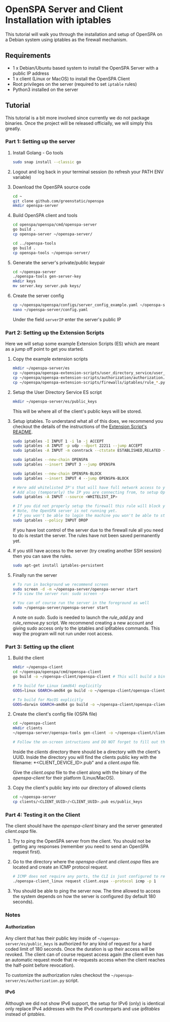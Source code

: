 # OpenSPA Server and Client Installation with iptables
This tutorial will walk you through the installation and setup of OpenSPA on a Debian system using iptables as the firewall mechanism.

## Requirements
* 1 x Debian/Ubuntu based system to install the OpenSPA Server with a public IP address
* 1 x client (Linux or MacOS) to install the OpenSPA Client
* Root privileges on the server (required to set `iptable` rules)
* Python3 installed on the server

## Tutorial
This tutorial is a bit more involved since currently we do not package binaries.
Once the project will be released officially, we will simply this greatly.
### Part 1: Setting up the server
1. Install Golang - Go tools
    ```bash
    sudo snap install --classic go
    ```
2. Logout and log back in your terminal session (to refresh your PATH ENV variable)

3. Download the OpenSPA source code
    ```bash
    cd ~
    git clone github.com/greenstatic/openspa
    mkdir openspa-server
    ```
    
4. Build OpenSPA client and tools
    ```bash
    cd openspa/openspa/cmd/openspa-server
    go build .
    cp openspa-server ~/openspa-server/
    
    cd ../openspa-tools
    go build .
    cp openspa-tools ~/openspa-server/
    ```

5. Generate the server's private/public keypair
    ```bash
    cd ~/openspa-server
    ./openspa-tools gen-server-key
    mkdir keys
    mv server.key server.pub keys/
    ```

5. Create the server config
    ```bash
    cp ~/openspa/openspa/configs/server_config_example.yaml ~/openspa-server/config.yaml
    nano ~/openspa-server/config.yaml
    ```
    Under the field `serverIP` enter the server's public IP

### Part 2: Setting up the Extension Scripts
Here we will setup some example Extension Scripts (ES) which are meant as a jump off point to get you started.

1. Copy the example extension scripts
    ```bash
    mkdir ~/openspa-server/es
    cp ~/openspa/openspa-extension-scripts/user_directory_service/user_directory_service.py ~/openspa-server/es/
    cp ~/openspa/openspa-extension-scripts/authorization/authorization.py ~/openspa-server/es/
    cp ~/openspa/openspa-extension-scripts/firewalls/iptables/rule_*.py ~/openspa-server/es/
    ```
2. Setup the User Directory Service ES script
    ```bash
    mkdir ~/openspa-server/es/public_keys
    ```
    This will be where all of the client's public keys will be stored.
    
3. Setup iptables. To understand what all of this does, we recommend you checkout the details of the instructions of the [Extension Script's README](../openspa-extension-scripts/firewalls/iptables/README.md).
    ```bash
    sudo iptables -I INPUT 1 -i lo -j ACCEPT
    sudo iptables -A INPUT -p udp --dport 22211 --jump ACCEPT
    sudo iptables -A INPUT -m conntrack --ctstate ESTABLISHED,RELATED -j ACCEPT
    
    sudo iptables --new-chain OPENSPA
    sudo iptables --insert INPUT 3 --jump OPENSPA
    
    sudo iptables --new-chain OPENSPA-BLOCK
    sudo iptables --insert INPUT 4 --jump OPENSPA-BLOCK
    
    # Here add whitelisted IP's that will have full network access to your server (eg. administrator's IP). 
    # Add also (temporarly) the IP you are connecting from, to setup OpenSPA.
    sudo iptables -A INPUT --source <WHITELIST_IP>
    
    # If you did not properly setup the firewall this rule will block you out.
    # Note, the OpenSPA server is not running yet. 
    # If you won't be able to login the machine you won't be able to start the OpenSPA server.
    sudo iptables --policy INPUT DROP
    ```
    
    If you have lost control of the server due to the firewall rule all you need to do is restart the server.
    The rules have not been saved permanently yet.
    
4. If you still have access to the server (try creating another SSH session) then you can save the rules.
    ```bash
    sudo apt-get install iptables-persistent
    ```
    
5. Finally run the server
    ```bash
    # To run in background we recommend screen
    sudo screen -d -m ~/openspa-server/openspa-server start
    # To view the server run: sudo screen -r
    
    # You can of course run the server in the foreground as well
    sudo ~/openspa-server/openspa-server start
    ```
    
    A note on *sudo*. 
    Sudo is needed to launch the *rule_add.py* and *rule_remove.py* script.
    We recommend creating a new account and giving sudo access only to the iptables and ip6tables commands.
    This way the program will not run under root access.

### Part 3: Setting up the client
1. Build the client
    ```bash
    mkdir ~/openspa-client
    cd ~/openspa/openspa/cmd/openspa-client
    go build -o ~/openspa-client/openspa-client # This will build a binary that will only work on operating system and architecture you are building on (eg. on ubuntu it will only work for linux systems)
    
    # To build for Linux (amd64) explicitly 
    GOOS=linux GOARCH=amd64 go build -o ~/openspa-client/openspa-client_linux
    
    # To build for MacOS explicitly 
    GOOS=darwin GOARCH=amd64 go build -o ~/openspa-client/openspa-client_macos
    ```
    
2. Create the client's config file (OSPA file)
    ```bash
    cd ~/openspa-client
    mkdir clients
    ~/openspa-server/openspa-tools gen-client -o ~/openspa-client/clients/ ~/openspa-server/keys/server.pub
    
    # Follow the on-screen intructions and DO NOT forget to fill out the server IP!
    ```
    Inside the *clients* directory there should be a directory with the client's UUID.
    Inside the directory you will find the clients public key with the filename: *<CLIENT_DEVICE_ID>.pub" and a *client.ospa* file.
    
    Give the *client.ospa* file to the client along with the binary of the *openspa-client* for their platform (Linux/MacOS).
    
3. Copy the client's public key into our directory of allowed clients
    ```bash
    cd ~/openspa-server
    cp clients/<CLIENT_UUID>/<CLIENT_UUID>.pub es/public_keys
    ```

### Part 4: Testing it on the Client
The client should have the *openspa-client* binary and the server generated *client.ospa* file.

1. Try to ping the OpenSPA server from the client.
You should not be getting any responses (remember you need to send an OpenSPA request first).

2. Go to the directory where the *openspa-client* and *client.ospa* files are located and create an ICMP protocol request.
    ```bash
    # ICMP does not require any ports, the CLI is just configured to require a port.
    ./openspa-client_linux request client.ospa --protocol icmp -p 1
    ```
    
2. You should be able to ping the server now.
The time allowed to access the system depends on how the server is configured (by default 180 seconds).


### Notes
#### Authorization
Any client that has their public key inside of `~/openspa-server/es/public_keys` is authorized for any kind of request for a hard coded limit of 180 seconds.
Once the duration is up their access will be revoked.
The client can of course request access again (the client even has an automatic request mode that re-requests access when the client reaches the half-point before revocation).

To customize the authorization rules checkout the `~/openspa-server/es/authorization.py` script.

#### IPv6
Although we did not show IPv6 support, the setup for IPv6 (only) is identical only replace IPv4 addresses with the IPv6 counterparts and use *ip6tables* instead of *iptables*.
